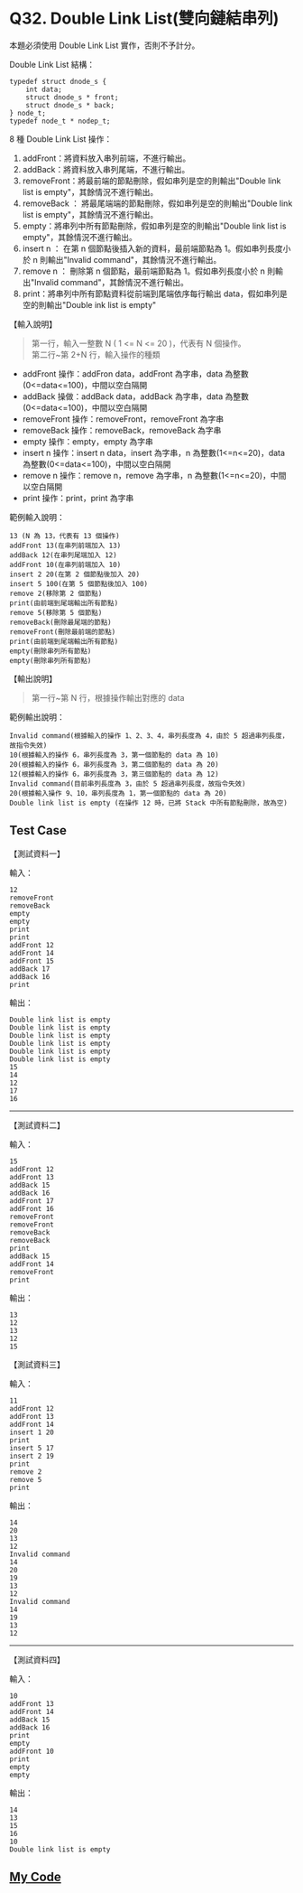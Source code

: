 # Q32. Double Link List(雙向鏈結串列)

本題必須使用 Double Link List 實作，否則不予計分。

Double Link List 結構：

    typedef struct dnode_s {
        int data;
        struct dnode_s * front;
        struct dnode_s * back;
    } node_t;
    typedef node_t * nodep_t;

8 種 Double Link List 操作：

1. addFront：將資料放入串列前端，不進行輸出。
2. addBack：將資料放入串列尾端，不進行輸出。
3. removeFront：將最前端的節點刪除，假如串列是空的則輸出"Double link list is empty"，其餘情況不進行輸出。
4. removeBack ： 將最尾端端的節點刪除，假如串列是空的則輸出"Double link list is empty"，其餘情況不進行輸出。
5. empty：將串列中所有節點刪除，假如串列是空的則輸出"Double link list is empty"，其餘情況不進行輸出。
6. insert n ： 在第 n 個節點後插入新的資料，最前端節點為 1。假如串列長度小於 n 則輸出"Invalid command"，其餘情況不進行輸出。
7. remove n ： 刪除第 n 個節點，最前端節點為 1。假如串列長度小於 n 則輸出"Invalid command"，其餘情況不進行輸出。
8. print：將串列中所有節點資料從前端到尾端依序每行輸出 data，假如串列是空的則輸出"Double ink list is empty"

【輸入說明】

> 第一行，輸入一整數 N ( 1 <= N <= 20 )，代表有 N 個操作。  
> 第二行~第 2+N 行，輸入操作的種類

- addFront 操作：addFron data，addFront 為字串，data 為整數(0<=data<=100)，中間以空白隔開
- addBack 操做：addBack data，addBack 為字串，data 為整數(0<=data<=100)，中間以空白隔開
- removeFront 操作：removeFront，removeFront 為字串
- removeBack 操作：removeBack，removeBack 為字串
- empty 操作：empty，empty 為字串
- insert n 操作：insert n data，insert 為字串，n 為整數(1<=n<=20)，data 為整數(0<=data<=100)，中間以空白隔開
- remove n 操作：remove n，remove 為字串，n 為整數(1<=n<=20)，中間以空白隔開
- print 操作：print，print 為字串

範例輸入說明：

    13 (N 為 13，代表有 13 個操作)
    addFront 13(在串列前端加入 13)
    addBack 12(在串列尾端加入 12)
    addFront 10(在串列前端加入 10)
    insert 2 20(在第 2 個節點後加入 20)
    insert 5 100(在第 5 個節點後加入 100)
    remove 2(移除第 2 個節點)
    print(由前端到尾端輸出所有節點)
    remove 5(移除第 5 個節點)
    removeBack(刪除最尾端的節點)
    removeFront(刪除最前端的節點)
    print(由前端到尾端輸出所有節點)
    empty(刪除串列所有節點)
    empty(刪除串列所有節點)

【輸出說明】

> 第一行~第 N 行，根據操作輸出對應的 data

範例輸出說明：

    Invalid command(根據輸入的操作 1、2、3、4，串列長度為 4，由於 5 超過串列長度，故指令失效)
    10(根據輸入的操作 6，串列長度為 3，第一個節點的 data 為 10)
    20(根據輸入的操作 6，串列長度為 3，第二個節點的 data 為 20)
    12(根據輸入的操作 6，串列長度為 3，第三個節點的 data 為 12)
    Invalid command(目前串列長度為 3，由於 5 超過串列長度，故指令失效)
    20(根據輸入操作 9、10，串列長度為 1，第一個節點的 data 為 20)
    Double link list is empty (在操作 12 時，已將 Stack 中所有節點刪除，故為空)

## Test Case

【測試資料一】

輸入：

    12
    removeFront
    removeBack
    empty
    empty
    print
    print
    addFront 12
    addFront 14
    addFront 15
    addBack 17
    addBack 16
    print

輸出：

    Double link list is empty
    Double link list is empty
    Double link list is empty
    Double link list is empty
    Double link list is empty
    Double link list is empty
    15
    14
    12
    17
    16

---

【測試資料二】

輸入：

    15
    addFront 12
    addFront 13
    addBack 15
    addBack 16
    addFront 17
    addFront 16
    removeFront
    removeFront
    removeBack
    removeBack
    print
    addBack 15
    addFront 14
    removeFront
    print

輸出：

    13
    12
    13
    12
    15

【測試資料三】

輸入：

    11
    addFront 12
    addFront 13
    addFront 14
    insert 1 20
    print
    insert 5 17
    insert 2 19
    print
    remove 2
    remove 5
    print

輸出：

    14
    20
    13
    12
    Invalid command
    14
    20
    19
    13
    12
    Invalid command
    14
    19
    13
    12

---

【測試資料四】

輸入：

    10
    addFront 13
    addFront 14
    addBack 15
    addBack 16
    print
    empty
    addFront 10
    print
    empty
    empty

輸出：

    14
    13
    15
    16
    10
    Double link list is empty

## [My Code](./q032.c)

```c

```
